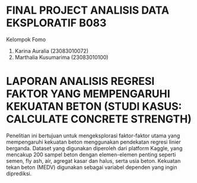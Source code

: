 # FINAL PROJECT ANALISIS DATA EKSPLORATIF B083
Kelompok Fomo 
1. Karina Auralia (23083010072)
2. Marthalia Kusumarima (23083010100)

# LAPORAN ANALISIS REGRESI FAKTOR YANG MEMPENGARUHI KEKUATAN BETON (STUDI KASUS: CALCULATE CONCRETE STRENGTH)
Penelitian ini bertujuan untuk mengeksplorasi faktor-faktor utama yang mempengaruhi kekuatan beton menggunakan pendekatan regresi linier berganda. Dataset yang digunakan diperoleh dari platform Kaggle, yang mencakup 200 sampel beton dengan elemen-elemen penting seperti semen, fly ash, air, agregat kasar dan halus, serta usia beton. Kekuatan tekan beton (MEDV) digunakan sebagai variabel dependen yang ingin diprediksi. 
